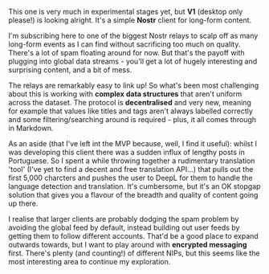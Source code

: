 This one is very much in experimental stages yet, but **V1** (desktop only please!) is looking alright. It's a simple **Nostr** client for long-form content. 

I'm subscribing here to one of the biggest Nostr relays to scalp off as many long-form events as I can find without sacrificing too much on quality. There's a lot of spam floating around for now. But that's the payoff with plugging into global data streams - you'll get a lot of hugely interesting and surprising content, and a bit of mess. 


The relays are remarkably easy to link up! So what's been most challenging about this is working with **complex data structures** that aren't uniform across the dataset. The protocol is **decentralised** and very new, meaning for example that values like titles and tags aren't always labelled correctly and some filtering/searching around is required - plus, it all comes through in Markdown.  

As an aside (that I've left int the MVP because, well, I find it useful): whilst I was developing this client there was a sudden influx of lengthy posts in Portuguese. So I spent a while throwing together a rudimentary translation 'tool' (I've yet to find a decent and free translation API...) that pulls out the first 5,000 charcters and pushes the user to DeepL for them to handle the language detection and translation. It's cumbersome, but it's an OK stopgap solution that gives you a flavour of the breadth and quality of content going up there.

I realise that larger clients are probably dodging the spam problem by avoiding the global feed by default, instead building out user feeds by getting them to follow different accounts. That'd be a good place to expand outwards towards, but I want to play around with **encrypted messaging** first. There's plenty (and counting!) of different NIPs, but this seems like the most interesting area to continue my exploration. 